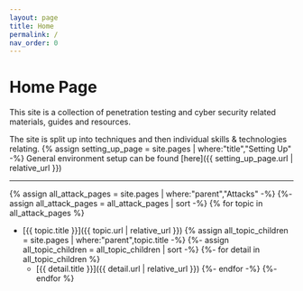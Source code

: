 ```yaml
---
layout: page
title: Home
permalink: /
nav_order: 0
---
```


# Home Page

This site is a collection of penetration testing and cyber security related materials, guides and resources.

The site is split up into techniques and then individual skills & technologies relating.
{% assign setting_up_page = site.pages | where:"title","Setting Up" -%}
General environment setup can be found [here]({{ setting_up_page.url | relative_url }})

----

{% assign all_attack_pages = site.pages | where:"parent","Attacks" -%}
{%- assign all_attack_pages = all_attack_pages | sort -%}
{% for topic in all_attack_pages %}
- [{{ topic.title }}]({{ topic.url | relative_url }})
{% assign all_topic_children = site.pages | where:"parent",topic.title -%}
{%- assign all_topic_children = all_topic_children | sort -%}
{%- for detail in all_topic_children %}
    - [{{ detail.title }}]({{ detail.url | relative_url }})
{%- endfor -%}
{%- endfor %}
